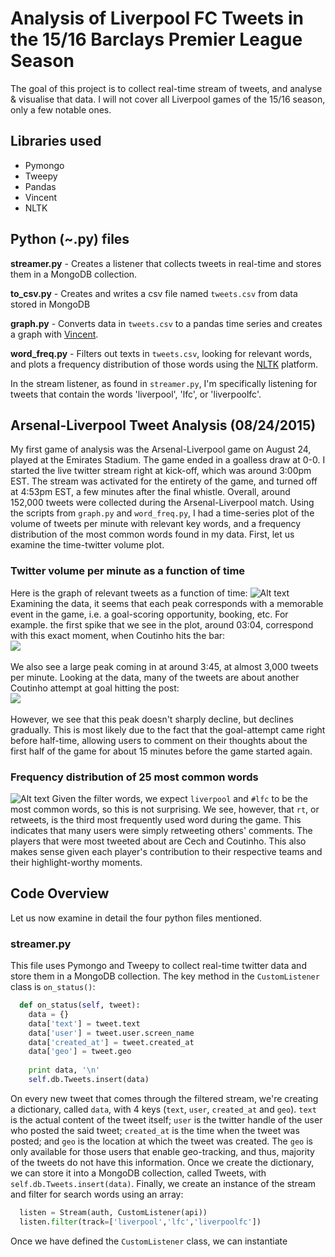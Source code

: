 # Analysis of Liverpool FC Tweets in the 15/16 Barclays Premier League Season
The goal of this project is to collect real-time stream of tweets, and analyse & visualise that data. I will not cover all Liverpool games of the 15/16 season, only a few notable ones.

## Libraries used
- Pymongo
- Tweepy
- Pandas
- Vincent
- NLTK

## Python (~.py) files 
**streamer.py** - Creates a listener that collects tweets in real-time and stores them in a MongoDB collection.

**to_csv.py** - Creates and writes a csv file named `tweets.csv` from data stored in MongoDB

**graph.py** - Converts data in `tweets.csv` to a pandas time series and creates a graph with [Vincent](http://vincent.readthedocs.org/en/latest/).

**word_freq.py** - Filters out texts in `tweets.csv`, looking for relevant words, and plots a frequency distribution of those words using the [NLTK](http://www.nltk.org/) platform.

In the stream listener, as found in `streamer.py`, I'm specifically listening for tweets that contain the words 'liverpool', 'lfc', or 'liverpoolfc'.

## Arsenal-Liverpool Tweet Analysis (08/24/2015)
My first game of analysis was the Arsenal-Liverpool game on August 24, played at the Emirates Stadium. The game ended in a goalless draw at 0-0. I started the live twitter stream right at kick-off, which was around 3:00pm EST. The stream was activated for the entirety of the game, and turned off at 4:53pm EST, a few minutes after the final whistle. Overall, around 152,000 tweets were collected during the Arsenal-Liverpool match. Using the scripts from `graph.py` and `word_freq.py`, I had a time-series plot of the volume of tweets per minute with relevant key words, and a frequency distribution of the most common words found in my data. First, let us examine the time-twitter volume plot.

### Twitter volume per minute as a function of time
Here is the graph of relevant tweets as a function of time:
![Alt text](https://raw.github.com/kimasx/lfc-tweet-analysis/master/assets/time_series.png "Twitter Volume per Minute vs Time")
Examining the data, it seems that each peak corresponds with a memorable event in the game, i.e. a goal-scoring opportunity, booking, etc. For example. the first spike that we see in the plot, around 03:04, correspond with this exact moment, when Coutinho hits the bar:
<br>
<img src="/assets/coutinho.gif" style="display:block;">
<br>
We also see a large peak coming in at around 3:45, at almost 3,000 tweets per minute. Looking at the data, many of the tweets are about another Coutinho attempt at goal hitting the post:
<br>
<img src="/assets/bar.gif" style="display:block;">
<br>
However, we see that this peak doesn't sharply decline, but declines gradually. This is most likely due to the fact that the goal-attempt came right before half-time, allowing users to comment on their thoughts about the first half of the game for about 15 minutes before the game started again.

### Frequency distribution of 25 most common words
![Alt text](https://raw.github.com/kimasx/lfc-tweet-analysis/master/assets/word_freq.png "Word Counts")
Given the filter words, we expect `liverpool` and `#lfc` to be the most common words, so this is not surprising. We see, however, that `rt`, or retweets, is the third most frequently used word during the game. This indicates that many users were simply retweeting others' comments. The players that were most tweeted about are Cech and Coutinho. This also makes sense given each player's contribution to their respective teams and their highlight-worthy moments.

## Code Overview
Let us now examine in detail the four python files mentioned.
### streamer.py
This file uses Pymongo and Tweepy to collect real-time twitter data and store them in a MongoDB collection. The key method in the `CustomListener` class is `on_status()`:
```python
  def on_status(self, tweet):
    data = {}
    data['text'] = tweet.text
    data['user'] = tweet.user.screen_name
    data['created_at'] = tweet.created_at
    data['geo'] = tweet.geo
    
    print data, '\n'
    self.db.Tweets.insert(data)
```
On every new tweet that comes through the filtered stream, we're creating a dictionary, called `data`, with 4 keys (`text`, `user`, `created_at` and `geo`). `text` is the actual content of the tweet itself; `user` is the twitter handle of the user who posted the said tweet; `created_at` is the time when the tweet was posted; and `geo` is the location at which the tweet was created. The `geo` is only available for those users that enable geo-tracking, and thus, majority of the tweets do not have this information. Once we create the dictionary, we can store it into a MongoDB collection, called Tweets, with `self.db.Tweets.insert(data)`. Finally, we create an instance of the stream and filter for search words using an array:
```python
  listen = Stream(auth, CustomListener(api))
  listen.filter(track=['liverpool','lfc','liverpoolfc'])
```


Once we have defined the `CustomListener` class, we can instantiate